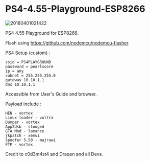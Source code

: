# PS4-4.55-Playground-ESP8266

![20180401021422](https://user-images.githubusercontent.com/36906814/38167260-d26fcd9e-3564-11e8-8cb7-723d5a447148.jpg)

PS4 4.55 Playground for ESP8266.

Flash using https://github.com/nodemcu/nodemcu-flasher.

PS4 Setup (custom) :

    ssid = PS4PLAYGROUND
    password = pearlxcore
    ip = any
    subnet = 255.255.255.0
    gateway 10.10.1.1
    dns 10.10.1.1

Accessible from User's Guide and browser.

Payload include :

    HEN - vortex
    Linux loader - vultra
    Dumper - vortex
    App2Usb - stooged
    GTA Mod - lamance
    jkpatch - xemui
    Spoofer 5.50 - majrawi
    FTP - vortex
    
 Credit to c0d3m4st4 and Draqen and all Devs.
